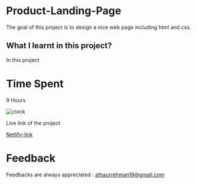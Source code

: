 # Product-Landing-Page
The goal of this project is to design a nice web page including html and css.

## What I learnt in this project?
In this project 

# Time Spent
9 Hours

![clock](https://encrypted-tbn0.gstatic.com/images?q=tbn:ANd9GcQ5D1_F6N6QhCOlXUsQW5qmN7b60kThEBtPB6u8fgOcmkSUgCjcv8Su9DnHnyg8je30BzA&usqp=CAU)



Live link of the project

[Netlify-link](https://web-services-startup-homepage.netlify.app/) 



# Feedback
Feedbacks are always appreciated : athaurrehman18@gmail.com